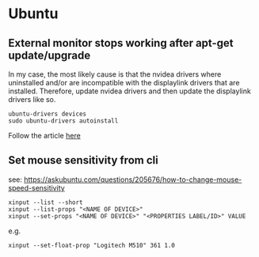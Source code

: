 # Ubuntu

## External monitor stops working after apt-get update/upgrade
In my case, the most likely cause is that the nvidea drivers where uninstalled and/or are incompatible with the displaylink drivers that
are installed. Therefore, update nvidea drivers and then update the displaylink drivers like so.

```
ubuntu-drivers devices
sudo ubuntu-drivers autoinstall
```

Follow the article [here](https://support.displaylink.com/knowledgebase/articles/684649)

## Set mouse sensitivity from cli
see: https://askubuntu.com/questions/205676/how-to-change-mouse-speed-sensitivity
```
xinput --list --short
xinput --list-props "<NAME OF DEVICE>"
xinput --set-props "<NAME OF DEVICE>" "<PROPERTIES LABEL/ID>" VALUE
```

e.g.
```
xinput --set-float-prop "Logitech M510" 361 1.0
```
